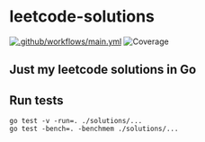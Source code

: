 # leetcode-solutions
[![.github/workflows/main.yml](https://github.com/Berezhnyk/leetcode-solutions/actions/workflows/main.yml/badge.svg)](https://github.com/Berezhnyk/leetcode-solutions/actions/workflows/main.yml)
![Coverage](https://img.shields.io/badge/Coverage-95.2%25-brightgreen)
## Just my leetcode solutions in Go



## Run tests

```
go test -v -run=. ./solutions/...
go test -bench=. -benchmem ./solutions/...

```
